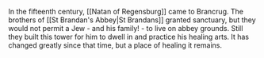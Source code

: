 In the fifteenth century, [[Natan of Regensburg]] came to Brancrug. The brothers of [[St Brandan's Abbey|St Brandans]] granted sanctuary, but they would not permit a Jew - and his family! - to live on abbey grounds. Still they built this tower for him to dwell in and practice his healing arts. It has changed greatly since that time, but a place of healing it remains.